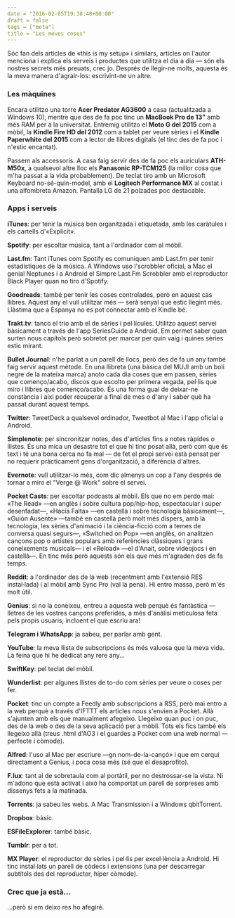 ```yaml
---
date = "2016-02-05T19:38:48+00:00"
draft = false
tags = ["meta"]
title = "Les meves coses"
---
```

Sóc fan dels articles de «this is my setup» i similars, articles on l'autor menciona i explica els serveis i productes que utilitza el dia a dia — són els nostres secrets més preuats, crec jo. Després de llegir-ne molts, aquesta és la meva manera d'agrair-los: escrivint-ne un altre.

<!-- more -->

### Les màquines

Encara utilitzo una torre **Acer Predator AG3600** a casa (actualitzada a Windows 10), mentre que des de fa poc tinc un **MacBook Pro de 13"** amb més RAM per a la universitat. Entremig utilitzo el **Moto G del 2015** com a mòbil, la **Kindle Fire HD del 2012** com a tablet per veure sèries i el **Kindle Paperwhite del 2015** com a lector de llibres digitals (el tinc des de fa poc i n'estic encantat).

Passem als accessoris. A casa faig servir des de fa poc els auriculars **ATH-M50x**, a qualsevol altre lloc els **Panasonic RP-TCM125** (la millor cosa que m'ha passat a la vida probablement). De teclat tiro amb un Microsoft Keyboard no-sé-quin-model, amb el **Logitech Performance MX** al costat i una alfombreta Amazon. Pantalla LG de 21 polzades poc destacable. 

### Apps i serveis

**iTunes**: per tenir la música ben organitzada i etiquetada, amb les caràtules i els cartells d'«Explicit». 

**Spotify**: per escoltar música, tant a l'ordinador com al mòbil. 

**Last.fm**: Tant iTunes com Spotify es comuniquen amb Last.fm per tenir estadístiques de la música. A Windows uso l'scrobbler oficial, a Mac el genial Neptunes i a Android el Simpre Last.Fm Scrobbler amb el reproductor Black Player quan no tiro d'Spotify.

**Goodreads**: també per tenir les coses controlades, però en aquest cas llibres. Aquest any el vull utilitzar més — serà senyal que estic llegint més. Llàstima que a Espanya no es pot connectar amb el Kindle bé. 

**Trakt.tv**: tanco el trio amb el de sèries i pel·lícules. Utilitzo aquest servei bàsicament a través de l'app SeriesGuide a Android. Em permet saber quan surten nous capítols però sobretot per marcar per quin vaig i quines sèries estic mirant. 

**Bullet Journal**: n'he parlat a un parell de llocs, però des de fa un any també faig servir aquest mètode. En una llibreta (una bàsica del MUJI amb un boli negre de la mateixa marca) anoto cada dia coses que em passen, sèries que començo/acabo, discos que escolto per primera vegada, pel·lis que miro i llibres que començo/acabo. És una forma guai de deixar-ne constància i així poder recuperar a final de mes o d'any i saber què ha passat durant aquest temps.

**Twitter**: TweetDeck a qualsevol ordinador, Tweetbot al Mac i l'app oficial a Android.

**Simplenote**: per sincronitzar notes, des d'articles fins a notes ràpides o llistes. És una mica un desastre tot el que hi tinc posat allà, però com que és text i té una bona cerca no fa mal — de fet el propi servei està pensat per no requerir pràcticament gens d'organització, a diferència d'altres.

**Evernote**: vull utilitzar-lo més, com dic almenys un cop a l'any després de tornar a miro el "Verge @ Work" sobre el servei.

**Pocket Casts**: per escoltar podcasts al mòbil. Els que no em perdo mai: «The Read» —en anglès i sobre cultura pop/hip-hop, espectacular i súper desenfadat—, «Hacía Falta» —en castellà i sobre tecnologia bàsicament—, «Guión Ausente» —també en castellà però molt més dispers, amb la tecnologia, les sèries d'animació i la ciència-ficció com a temes de conversa quasi segurs—, «Switched on Pop» —en anglès, on analitzen cançons pop o artistes populars amb referències clàssiques i grans coneixements musicals— i el «Reload» —el d'Anait, sobre videojocs i en castellà—. En tinc més però aquests són els que més m'agraden des de fa temps.

**Reddit**: a l'ordinador des de la web (recentment amb l'extensió RES instal·lada) i al mòbil amb Sync Pro (val la pena). Hi entro massa, però m'és molt útil.

**Genius**: si no la coneixeu, entreu a aquesta web perquè és fantàstica — lletres de les vostres cançons preferides, a més d'anàlisi meticulosa feta pels propis usuaris, incloent el que escriu ara!

**Telegram i WhatsApp**: ja sabeu, per parlar amb gent.

**YouTube**: la meva llista de subscripcions és més valuosa que la meva vida. La feina que hi he dedicat any rere any...

**SwiftKey**: pel teclat del mòbil.

**Wunderlist**: per algunes llistes de to-do com sèries per veure o coses per fer.

**Pocket**: tinc un compte a Feedly amb subscripcions a RSS, però mai entro a la web perquè a través d'IFTTT els articles nous s'envien a Pocket. Allà s'ajunten amb els que manualment afegeixo. Llegeixo quan puc i on puc, des de la web o des de la seva aplicació per a mòbil. Tots els fics també els llegeixo allà (treus .html d'AO3 i el guardes a Pocket com una web normal — perfecte i còmode). 

**Alfred**: l'uso al Mac per escriure —gn nom-de-la-cançó» i que em cerqui directament a Genius, i poca cosa més (sé que el desaprofito).

**F.lux**: tant al de sobretaula com al portàtil, per no destrossar-se la vista. Ni m'adono que està activat i això ha comportat un parell de sorpreses amb dissenys fets a la matinada. 

**Torrents**: ja sabeu les webs. A Mac Transmission i a Windows qbitTorrent.

**Dropbox**: bàsic.

**ESFileExplorer**: també bàsic.

**Tumblr**: per a tot.

**MX Player**: el reproductor de sèries i pel·lis per excel·lència a Android. Hi tinc instal·lats un parell de còdecs i extensions (una per descarregar subtítols des del reproductor, híper còmode).

### Crec que ja està...

...però si em deixo res ho afegiré.